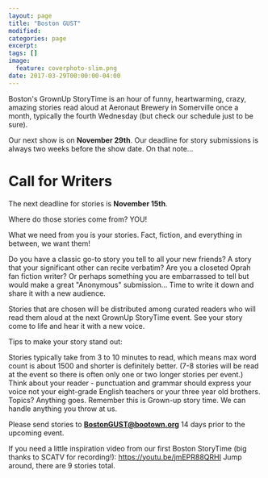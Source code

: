 ```yaml
---
layout: page
title: "Boston GUST"
modified:
categories: page
excerpt:
tags: []
image:
  feature: coverphoto-slim.png
date: 2017-03-29T00:00:00-04:00
---
```


Boston's GrownUp StoryTime is an hour of funny, heartwarming, crazy, amazing stories read aloud at Aeronaut Brewery in Somerville once a month, typically the fourth Wednesday (but check our schedule just to be sure).

Our next show is on **November 29th**. Our deadline for story submissions is always two weeks before the show date. On that note...

# Call for Writers

The next deadline for stories is **November 15th**.

Where do those stories come from? YOU!

What we need from you is your stories. Fact, fiction, and everything in between, we want them!  

Do you have a classic go-to story you tell to all your new friends?  A story that your significant other can recite verbatim?  Are you a closeted Oprah fan fiction writer? Or perhaps something you are embarrassed to tell but would make a great "Anonymous" submission...  Time to write it down and share it with a new audience.   

Stories that are chosen will be distributed among curated readers who will read them aloud at the next GrownUp StoryTime event.  See your story come to life and hear it with a new voice.

Tips to make your story stand out: 

Stories typically take from 3 to 10 minutes to read, which means max word count is about 1500 and shorter is definitely better. (7-8 stories will be read at the event so there is often only one or two longer stories per event.)  Think about your reader - punctuation and grammar should express your voice not your eight-grade English teachers or your three year old brothers.  Topics?  Anything goes.  Remember this is Grown-up story time.  We can handle anything you throw at us.

Please send stories to **BostonGUST@bootown.org** 14 days prior to the upcoming event.   

If you need a little inspiration video from our first Boston StoryTime (big thanks to SCATV for recording!):  <https://youtu.be/jmEPR88QRHI>  Jump around, there are 9 stories total.
